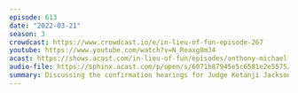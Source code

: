 ```yaml
---
episode: 613
date: "2022-03-21"
season: 3
crowdcast: https://www.crowdcast.io/e/in-lieu-of-fun-episode-267
youtube: https://www.youtube.com/watch?v=N_Reaxg8mJ4
acast: https://shows.acast.com/in-lieu-of-fun/episodes/anthony-michael-kreiss
audio-file: https://sphinx.acast.com/p/open/s/6071b87945e5c6581e2e5575/e/623ba13ffe4b8a00155efb54/media.mp3
summary: Discussing the confirmation hearings for Judge Ketanji Jackson
---
```

